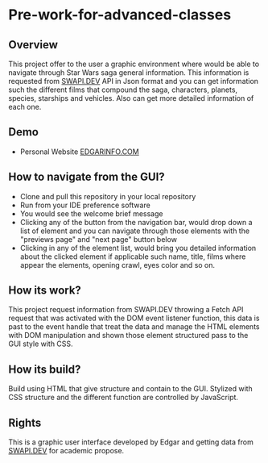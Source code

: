 # Pre-work-for-advanced-classes

## Overview 

This project offer to the user a graphic environment where would be able to navigate through Star Wars saga general information. This information is requested from [SWAPI.DEV](https://swapi.dev/) API in Json format and you can get information such the different films that compound the saga, characters, planets, species, starships and vehicles. Also can get more detailed information of each one. 

## Demo 

- Personal Website
[EDGARINFO.COM](https://edgarinfo.com/)

## How to navigate from the GUI?

- Clone and pull this repository in your local repository
- Run from your IDE preference software 
- You would see the welcome brief message
- Clicking any of the button from the navigation bar, would drop down a list of element and you can navigate through those elements with the "previews page" and "next page" button below
- Clicking in any of the element list, would bring you detailed information about the clicked element if applicable such name, title, films where appear the elements, opening crawl, eyes color and so on. 

## How its work?

This project request information from SWAPI.DEV throwing a Fetch API request that was activated with the DOM event listener function, this data is past to the event handle that treat the data and manage the HTML elements with DOM manipulation and shown those element structured pass to the GUI style with CSS.

## How its build?

Build using HTML that give structure and contain to the GUI. Stylized with CSS structure and the different function are controlled by JavaScript.

## Rights

This is a graphic user interface developed by Edgar and getting data from [SWAPI.DEV](https://swapi.dev/) for academic propose.
